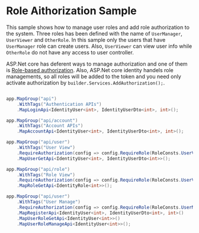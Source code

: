 # Role Aithorization Sample

This sample shows how to manage user roles and add role authorization to the system. Three roles has been defined with the name of `UserManager`, `UserViewer` and `OtherRole`. In this sample only the users that have `UserManager` role can create users. Also, `UserViewer` can view user info while `OtherRole` do not have any access to user controller. 

ASP.Net core has deferent ways to manage authorization and one of them is [Role-based authorization](https://learn.microsoft.com/en-us/aspnet/core/security/authorization/roles). Also, ASP.Net core identity handels role managements, so all roles will be added to the token and you need only activate authorization by `builder.Services.AddAuthorization();`.

```cs

app.MapGroup("api")
    .WithTags("Authentication APIs")
    .MapLoginApi<IdentityUser<int>, IdentityUserDto<int>, int>();

app.MapGroup("api/account")
    .WithTags("Account APIs")
    .MapAccountApi<IdentityUser<int>, IdentityUserDto<int>, int>();

app.MapGroup("api/user")
    .WithTags("User View")
    .RequireAuthorization(config => config.RequireRole(RoleConsts.UserViewRole, RoleConsts.UserManagerRole))
    .MapUserGetApi<IdentityUser<int>, IdentityUserDto<int>>();

app.MapGroup("api/role")
    .WithTags("Role View")
    .RequireAuthorization(config => config.RequireRole(RoleConsts.UserViewRole, RoleConsts.UserManagerRole))
    .MapRoleGetApi<IdentityRole<int>>();

app.MapGroup("api/user")
    .WithTags("User Manage")
    .RequireAuthorization(config => config.RequireRole(RoleConsts.UserManagerRole))
    .MapRegisterApi<IdentityUser<int>, IdentityUserDto<int>, int>()
    .MapUserRoleGetApi<IdentityUser<int>>()
    .MapUserRoleManageApi<IdentityUser<int>>();

```
